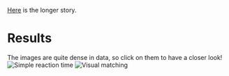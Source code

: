 [Here](https://beepb00p.xyz/quantified-mind.html) is the longer story.

# Results
The images are quite dense in data, so  click on them to have a closer look!
![Simple reaction time](https://user-images.githubusercontent.com/291333/53916603-6a875880-405a-11e9-9447-90da86bf959a.png)
![Visual matching](https://user-images.githubusercontent.com/291333/53916604-6a875880-405a-11e9-824a-ab2445cc4184.png)
